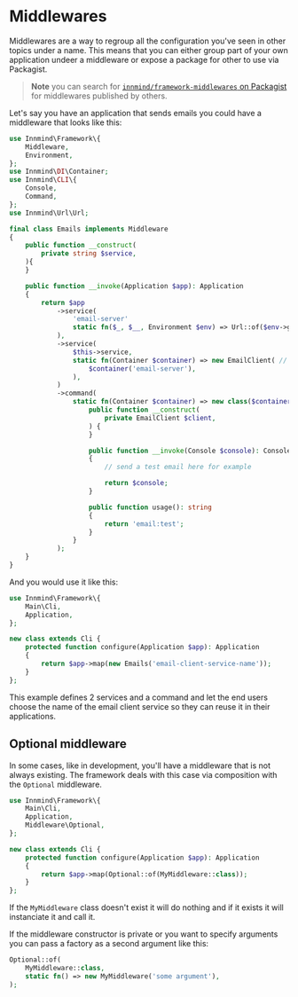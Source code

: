 # Middlewares

Middlewares are a way to regroup all the configuration you've seen in other topics under a name. This means that you can either group part of your own application undeer a middleware or expose a package for other to use via Packagist.

> **Note**
> you can search for [`innmind/framework-middlewares` on Packagist](https://packagist.org/providers/innmind/framework-middlewares) for middlewares published by others.

Let's say you have an application that sends emails you could have a middleware that looks like this:

```php
use Innmind\Framework\{
    Middleware,
    Environment,
};
use Innmind\DI\Container;
use Innmind\CLI\{
    Console,
    Command,
};
use Innmind\Url\Url;

final class Emails implements Middleware
{
    public function __construct(
        private string $service,
    ){
    }

    public function __invoke(Application $app): Application
    {
        return $app
            ->service(
                'email-server'
                static fn($_, $__, Environment $env) => Url::of($env->get('EMAIL_SERVER'))
            ),
            ->service(
                $this->service,
                static fn(Container $container) => new EmailClient( // imaginary class
                    $container('email-server'),
                ),
            )
            ->command(
                static fn(Container $container) => new class($container($this->service)) implements Command {
                    public function __construct(
                        private EmailClient $client,
                    ) {
                    }

                    public function __invoke(Console $console): Console
                    {
                        // send a test email here for example

                        return $console;
                    }

                    public function usage(): string
                    {
                        return 'email:test';
                    }
                }
            );
    }
}
```

And you would use it like this:

```php
use Innmind\Framework\{
    Main\Cli,
    Application,
};

new class extends Cli {
    protected function configure(Application $app): Application
    {
        return $app->map(new Emails('email-client-service-name'));
    }
};
```

This example defines 2 services and a command and let the end users choose the name of the email client service so they can reuse it in their applications.

## Optional middleware

In some cases, like in development, you'll have a middleware that is not always existing. The framework deals with this case via composition with the `Optional` middleware.

```php
use Innmind\Framework\{
    Main\Cli,
    Application,
    Middleware\Optional,
};

new class extends Cli {
    protected function configure(Application $app): Application
    {
        return $app->map(Optional::of(MyMiddleware::class));
    }
};
```

If the `MyMiddleware` class doesn't exist it will do nothing and if it exists it will instanciate it and call it.

If the middleware constructor is private or you want to specify arguments you can pass a factory as a second argument like this:

```php
Optional::of(
    MyMiddleware::class,
    static fn() => new MyMiddleware('some argument'),
);
```
